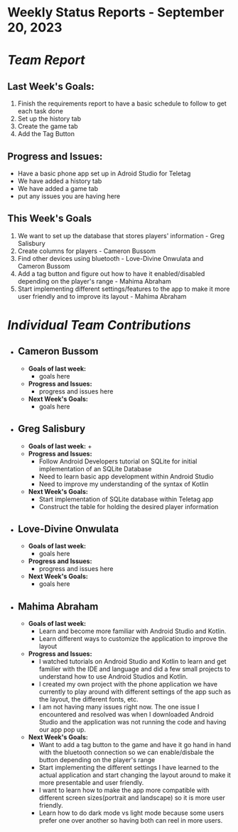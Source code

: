 # Weekly Status Reports - September 20, 2023

# *Team Report*

## Last Week's Goals:
1. Finish the requirements report to have a basic schedule to follow to get each task done
2. Set up the history tab
3. Create the game tab
4. Add the Tag Button

## Progress and Issues:
+ Have a basic phone app set up in Adroid Studio for Teletag
+ We have added a history tab
+ We have added a game tab
+ put any issues you are having here

## This Week's Goals
1. We want to set up the database that stores players' information - Greg Salisbury
2. Create columns for players - Cameron Bussom
3. Find other devices using bluetooth - Love-Divine Onwulata and Cameron Bussom
4. Add a tag button and figure out how to have it enabled/disabled depending on the player's range - Mahima Abraham
5. Start implementing different settings/features to the app to make it more user friendly and to improve its layout - Mahima Abraham

# *Individual Team Contributions*

+ ## Cameron Bussom
    + **Goals of last week:**
      + goals here
    + **Progress and Issues:**
      + progress and issues here
    + **Next Week's Goals:**
      + goals here

+ ## Greg Salisbury 
    + **Goals of last week:**
      + 
    + **Progress and Issues:**
      + Follow Android Developers tutorial on SQLite for initial implementation of an SQLite Database
      + Need to learn basic app development within Android Studio
      + Need to improve my understanding of the syntax of Kotlin
    + **Next Week's Goals:**
      + Start implementation of SQLite database within Teletag app
      + Construct the table for holding the desired player information

+ ## Love-Divine Onwulata
    + **Goals of last week:**
      + goals here
    + **Progress and Issues:**
      + progress and issues here
    + **Next Week's Goals:**
      + goals here

+ ## Mahima Abraham
    + **Goals of last week:**
      + Learn and become more familiar with Android Studio and Kotlin.
      + Learn different ways to customize the application to improve the layout
    + **Progress and Issues:**
      + I watched tutorials on Android Studio and Kotlin to learn and get familier with the IDE and language and did a few small projects to understand how to use Android Studios and Kotlin. 
      + I created my own project with the phone application we have currently to play around with different settings of the app such as the layout, the different fonts, etc.
      + I am not having many issues right now. The one issue I encountered and resolved was when I downloaded Android Studio and the application was not running the code and having our app pop up. 
    + **Next Week's Goals:**
      + Want to add a tag button to the game and have it go hand in hand with the bluetooth connection so we can enable/disbale the button depending on the player's range
      + Start implementing the different settings I have learned to the actual application and start changing the layout around to make it more presentable and user friendly.
      + I want to learn how to make the app more compatible with different screen sizes(portrait and landscape) so it is more user friendly.
      + Learn how to do dark mode vs light mode because some users prefer one over another so having both can reel in more users.
